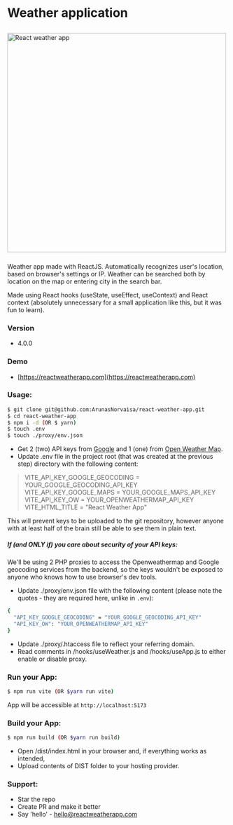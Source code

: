 # Weather application

<img src="https://arunas.org/2020_11_03_12_31_54_React_Weather_App_Opera.png" alt="React weather app" style="width:500px;margin:10px auto" />

Weather app made with ReactJS. Automatically recognizes user's location, based on browser's settings or IP. Weather can
be searched both by location on the map or entering city in the search bar.

Made using React hooks (useState, useEffect, useContext) and React context (absolutely unnecessary for a small
application like this, but it was fun to learn).

### Version

* 4.0.0

### Demo

* [https://reactweatherapp.com](https://reactweatherapp.com)

### Usage:

```sh
$ git clone git@github.com:ArunasNorvaisa/react-weather-app.git
$ cd react-weather-app
$ npm i -d (OR $ yarn)
$ touch .env
$ touch ./proxy/env.json
```

* Get 2 (two) API keys from
  [Google](https://developers.google.com/maps/documentation/javascript/get-api-key)
  and 1 (one) from [Open Weather Map](https://openweathermap.org/api).
* Update .env file in the project root (that was created at the previous step) directory with the following content:

> VITE_API_KEY_GOOGLE_GEOCODING = YOUR_GOOGLE_GEOCODING_API_KEY<br>
> VITE_API_KEY_GOOGLE_MAPS = YOUR_GOOGLE_MAPS_API_KEY<br>
> VITE_API_KEY_OW = YOUR_OPENWEATHERMAP_API_KEY<br>
> VITE_HTML_TITLE = "React Weather App"

This will prevent keys to be uploaded to the git repository, however anyone
with at least half of the brain still be able to see them in plain text.

##### If (and ONLY if) you care about security of your API keys:

We'll be using 2 PHP proxies to access the Openweathermap and Google geocoding
services from the backend, so the keys wouldn't be exposed to anyone who
knows how to use browser's dev tools.

* Update ./proxy/env.json file with the following content (please note the
  quotes - they are required here, unlike in `.env`):

```sh
{
  "API_KEY_GOOGLE_GEOCODING" = "YOUR_GOOGLE_GEOCODING_API_KEY"
  "API_KEY_OW": "YOUR_OPENWEATHERMAP_API_KEY"
}
```

* Update ./proxy/.htaccess file to reflect your referring domain.
* Read comments in /hooks/useWeather.js and /hooks/useApp.js to either
  enable or disable proxy.

### Run your App:

 ```sh
 $ npm run vite (OR $yarn run vite)
 ```

App will be accessible at `http://localhost:5173`

### Build your App:

```sh
$ npm run build (OR $yarn run build)
```

* Open /dist/index.html in your browser and, if everything works as intended,
* Upload contents of DIST folder to your hosting provider.

### Support:

* Star the repo
* Create PR and make it better
* Say 'hello' - hello@reactweatherapp.com
